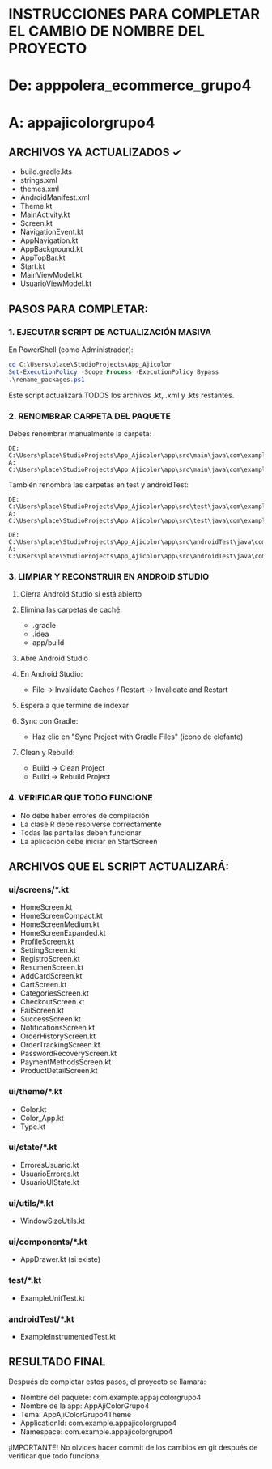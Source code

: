 # INSTRUCCIONES PARA COMPLETAR EL CAMBIO DE NOMBRE DEL PROYECTO
# De: apppolera_ecommerce_grupo4
# A:  appajicolorgrupo4

## ARCHIVOS YA ACTUALIZADOS ✓
- build.gradle.kts
- strings.xml
- themes.xml
- AndroidManifest.xml
- Theme.kt
- MainActivity.kt
- Screen.kt
- NavigationEvent.kt
- AppNavigation.kt
- AppBackground.kt
- AppTopBar.kt
- Start.kt
- MainViewModel.kt
- UsuarioViewModel.kt

## PASOS PARA COMPLETAR:

### 1. EJECUTAR SCRIPT DE ACTUALIZACIÓN MASIVA

En PowerShell (como Administrador):
```powershell
cd C:\Users\place\StudioProjects\App_Ajicolor
Set-ExecutionPolicy -Scope Process -ExecutionPolicy Bypass
.\rename_packages.ps1
```

Este script actualizará TODOS los archivos .kt, .xml y .kts restantes.

### 2. RENOMBRAR CARPETA DEL PAQUETE

Debes renombrar manualmente la carpeta:
```
DE:  C:\Users\place\StudioProjects\App_Ajicolor\app\src\main\java\com\example\apppolera_ecommerce_grupo4
A:   C:\Users\place\StudioProjects\App_Ajicolor\app\src\main\java\com\example\appajicolorgrupo4
```

También renombra las carpetas en test y androidTest:
```
DE:  C:\Users\place\StudioProjects\App_Ajicolor\app\src\test\java\com\example\apppolerca_ecommerce_grupo4
A:   C:\Users\place\StudioProjects\App_Ajicolor\app\src\test\java\com\example\appajicolorgrupo4

DE:  C:\Users\place\StudioProjects\App_Ajicolor\app\src\androidTest\java\com\example\uinavegacion
A:   C:\Users\place\StudioProjects\App_Ajicolor\app\src\androidTest\java\com\example\appajicolorgrupo4
```

### 3. LIMPIAR Y RECONSTRUIR EN ANDROID STUDIO

1. Cierra Android Studio si está abierto
2. Elimina las carpetas de caché:
   - .gradle
   - .idea
   - app/build

3. Abre Android Studio

4. En Android Studio:
   - File → Invalidate Caches / Restart → Invalidate and Restart
   
5. Espera a que termine de indexar

6. Sync con Gradle:
   - Haz clic en "Sync Project with Gradle Files" (icono de elefante)

7. Clean y Rebuild:
   - Build → Clean Project
   - Build → Rebuild Project

### 4. VERIFICAR QUE TODO FUNCIONE

- No debe haber errores de compilación
- La clase R debe resolverse correctamente
- Todas las pantallas deben funcionar
- La aplicación debe iniciar en StartScreen

## ARCHIVOS QUE EL SCRIPT ACTUALIZARÁ:

### ui/screens/*.kt
- HomeScreen.kt
- HomeScreenCompact.kt
- HomeScreenMedium.kt  
- HomeScreenExpanded.kt
- ProfileScreen.kt
- SettingScreen.kt
- RegistroScreen.kt
- ResumenScreen.kt
- AddCardScreen.kt
- CartScreen.kt
- CategoriesScreen.kt
- CheckoutScreen.kt
- FailScreen.kt
- SuccessScreen.kt
- NotificationsScreen.kt
- OrderHistoryScreen.kt
- OrderTrackingScreen.kt
- PasswordRecoveryScreen.kt
- PaymentMethodsScreen.kt
- ProductDetailScreen.kt

### ui/theme/*.kt
- Color.kt
- Color_App.kt
- Type.kt

### ui/state/*.kt
- ErroresUsuario.kt
- UsuarioErrores.kt
- UsuarioUIState.kt

### ui/utils/*.kt
- WindowSizeUtils.kt

### ui/components/*.kt
- AppDrawer.kt (si existe)

### test/*.kt
- ExampleUnitTest.kt

### androidTest/*.kt
- ExampleInstrumentedTest.kt

## RESULTADO FINAL

Después de completar estos pasos, el proyecto se llamará:
- Nombre del paquete: com.example.appajicolorgrupo4
- Nombre de la app: AppAjiColorGrupo4
- Tema: AppAjiColorGrupo4Theme
- ApplicationId: com.example.appajicolorgrupo4
- Namespace: com.example.appajicolorgrupo4

¡IMPORTANTE! No olvides hacer commit de los cambios en git después de verificar que todo funciona.

